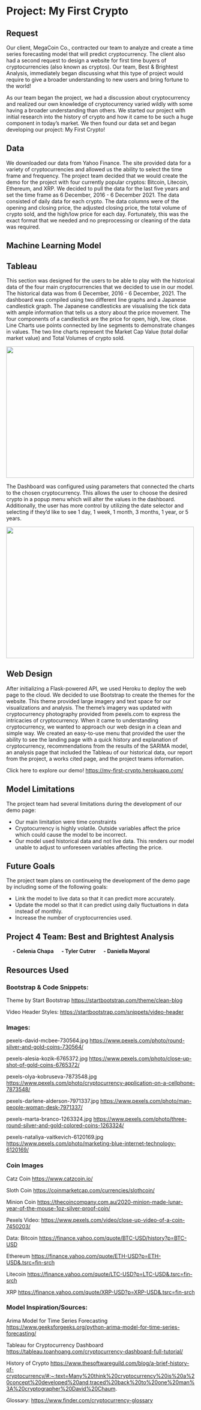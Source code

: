 # Project: My First Crypto

## Request
Our client, MegaCoin Co.,  contracted our team to analyze and create a time series forecasting model that will predict cryptocurrency. The client also had a second request to design a website for first time buyers of cryptocurrencies (also known as cryptos). Our team, Best & Brightest Analysis, immediately began discussing what this type of project would require to give a broader understanding to new users and bring fortune to the world!

As our team began the project, we had a discussion about cryptocurrency and realized our own knowledge of cryptocurrency varied wildly with some having a broader understanding than others. We started our project with initial research into the history of crypto and how it came to be such a huge component in today’s market. We then found our data set and began developing our project: My First Crypto!
  
## Data 
We downloaded our data from Yahoo Finance. The site provided data for a variety of cryptocurrencies and allowed us the ability to select the time frame and frequency. The project team decided that we would create the demo for the project with four currently popular cryptos: Bitcoin, Litecoin, Ethereum, and XRP. We decided to pull the data for the last five years and set the time frame as 6 December, 2016 - 6 December 2021. The data consisted of daily data for each crypto. The data columns were of the opening and closing price, the adjusted closing price, the total volume of crypto sold, and the high/low price for each day. Fortunately, this was the exact format that we needed and no preprocessing or cleaning of the data was required.

## Machine Learning Model

## Tableau
This section was designed for the users to be able to play with the historical data of the four main cryptocurrencies that we decided to use in our model. The historical data was from 6 December, 2016 - 6 December, 2021. The dashboard was compiled using two different line graphs and a Japanese candlestick graph. The  Japanese candlesticks are visualising the tick data with ample information that tells us a story about the price movement. The four components of a candlestick are the price for open, high, low, close. Line Charts use points connected by line segments to demonstrate changes in values. The two line charts represent the Market Cap Value (total dollar market value) and Total Volumes of crypto sold.

<img src= "https://user-images.githubusercontent.com/85977271/145730696-990c1a70-106f-4dbd-801b-a5da83812df6.PNG" width="500" height="350"/>

The Dashboard was configured using parameters that connected the charts to the chosen cryptocurrency. This allows the user to choose the desired crypto in a popup menu which will alter the values in the dashboard. Additionally, the user has more control by utilizing the date selector and selecting if they’d like to see 1 day, 1 week, 1 month, 3 months, 1 year, or 5 years. 

<img src= "https://user-images.githubusercontent.com/85977271/145730868-b9756e82-9cdf-454d-b15d-3cdb795947c7.PNG" width="500" height="350"/>

## Web Design 
After initializing a Flask-powered API, we used Heroku to deploy the web page to the cloud. We decided to use Bootstrap to create the themes for the website. This theme provided large imagery and text space for our visualizations and analysis. The theme’s imagery was updated with cryptocurrency photography provided from pexels.com to express the intricacies of cryptocurrency. When it came to understanding cryptocurrency, we wanted to approach our  web design in a clean and simple way. We created an easy-to-use menu that provided the user the ability to see the landing page with a quick history and explanation of cryptocurrency, recommendations from the results of the SARIMA model, an analysis page that included the Tableau of our historical data, our report from the project, a works cited page, and the project teams information. 

Click here to explore our demo! https://my-first-crypto.herokuapp.com/

## Model Limitations
The project team had several limitations during the development of our demo page: 
* Our main limitation were time constraints
* Cryptocurrency is highly volatile. Outside variables affect the price which could cause the model to be incorrect. 
* Our model used historical data and not live data. This renders our model unable to adjust to unforeseen variables affecting the price. 

## Future Goals 
The project team plans on continueing the development of the demo page by including some of the following goals: 
* Link the model to live data so that it can predict more accurately. 
* Update the model so that it can predict using daily fluctuations in data instead of monthly. 
* Increase the number of cryptocurrencies used. 

## Project 4 Team: Best and Brightest Analysis
  <b>
&emsp;  - Celenia Chapa
&emsp;  - Tyler Cutrer
&emsp; - Daniella Mayoral
  </b>

## Resources Used

### Bootstrap & Code Snippets:
Theme by Start Bootstrap
https://startbootstrap.com/theme/clean-blog

Video Header Styles:
https://startbootstrap.com/snippets/video-header

### Images:
pexels-david-mcbee-730564.jpg
https://www.pexels.com/photo/round-silver-and-gold-coins-730564/
 
pexels-alesia-kozik-6765372.jpg
https://www.pexels.com/photo/close-up-shot-of-gold-coins-6765372/
 
pexels-olya-kobruseva-7873548.jpg
https://www.pexels.com/photo/cryptocurrency-application-on-a-cellphone-7873548/
 
pexels-darlene-alderson-7971337.jpg
https://www.pexels.com/photo/man-people-woman-desk-7971337/
 
pexels-marta-branco-1263324.jpg
https://www.pexels.com/photo/three-round-silver-and-gold-colored-coins-1263324/

pexels-nataliya-vaitkevich-6120169.jpg
https://www.pexels.com/photo/marketing-blue-internet-technology-6120169/

### Coin Images
Catz Coin
https://www.catzcoin.io/
 
Sloth Coin
https://coinmarketcap.com/currencies/slothcoin/
 
Minion Coin
https://thecoincompany.com.au/2020-minion-made-lunar-year-of-the-mouse-1oz-silver-proof-coin/

Pexels Video:
https://www.pexels.com/video/close-up-video-of-a-coin-7450203/
 
Data:
Bitcoin
https://finance.yahoo.com/quote/BTC-USD/history?p=BTC-USD

Ethereum
https://finance.yahoo.com/quote/ETH-USD?p=ETH-USD&.tsrc=fin-srch

Litecoin
https://finance.yahoo.com/quote/LTC-USD?p=LTC-USD&.tsrc=fin-srch

XRP
https://finance.yahoo.com/quote/XRP-USD?p=XRP-USD&.tsrc=fin-srch

### Model Inspiration/Sources:
Arima Model for Time Series Forecasting
https://www.geeksforgeeks.org/python-arima-model-for-time-series-forecasting/

Tableau  for Cryptocurrency Dashboard
https://tableau.toanhoang.com/cryptocurrency-dashboard-full-tutorial/

History of Crypto
https://www.thesoftwareguild.com/blog/a-brief-history-of-cryptocurrency/#:~:text=Many%20think%20cryptocurrency%20is%20a%20concept%20developed%20and,traced%20back%20to%20one%20man%3A%20cryptographer%20David%20Chaum.

Glossary:
https://www.finder.com/cryptocurrency-glossary
